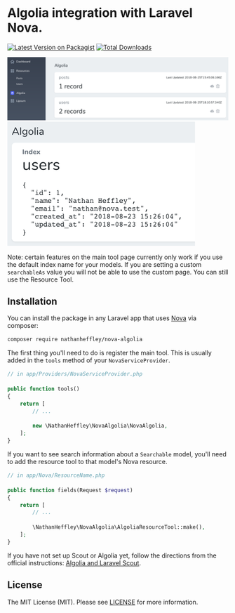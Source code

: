 # Algolia integration with Laravel Nova.

[![Latest Version on Packagist](https://img.shields.io/packagist/v/nathanheffley/nova-algolia.svg?style=flat-square)](https://packagist.org/packages/nathanheffley/nova-algolia)
[![Total Downloads](https://img.shields.io/packagist/dt/nathanheffley/nova-algolia.svg?style=flat-square)](https://packagist.org/packages/nathanheffley/nova-algolia)

<img alt="image" src="https://raw.githubusercontent.com/NathanHeffley/nova-algolia/master/algolia-page.png">

<img alt="image" src="https://raw.githubusercontent.com/NathanHeffley/nova-algolia/master/resource-tool.png">

Note: certain features on the main tool page currently only work if you use the default index name for your models. If you are setting a custom `searchableAs` value you will not be able to use the custom page. You can still use the Resource Tool.

## Installation

You can install the package in any Laravel app that uses [Nova](https://nova.laravel.com) via composer:

```bash
composer require nathanheffley/nova-algolia
```

The first thing you'll need to do is register the main tool. This is usually added in the `tools` method of your `NovaServiceProvider`.

```php
// in app/Providers/NovaServiceProvider.php

public function tools()
{
    return [
        // ...

        new \NathanHeffley\NovaAlgolia\NovaAlgolia,
    ];
}
```

If you want to see search information about a `Searchable` model, you'll need to add the resource tool to that model's Nova resource.

```php
// in app/Nova/ResourceName.php

public function fields(Request $request)
{
    return [
        // ...

        \NathanHeffley\NovaAlgolia\AlgoliaResourceTool::make(),
    ];
}
```

If you have not set up Scout or Algolia yet, follow the directions from the official instructions: [Algolia and Laravel Scout](https://www.algolia.com/doc/api-client/laravel/algolia-and-scout/).

## License

The MIT License (MIT). Please see [LICENSE](LICENSE) for more information.
